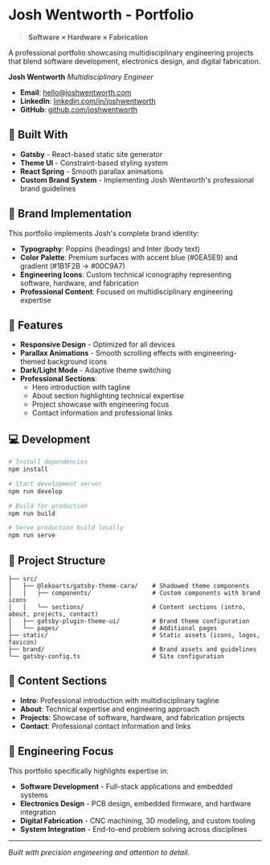 # Josh Wentworth - Portfolio

> **Software × Hardware × Fabrication**

A professional portfolio showcasing multidisciplinary engineering projects that blend software development, electronics design, and digital fabrication.

**Josh Wentworth**
_Multidisciplinary Engineer_

- **Email**: hello@joshwentworth.com
- **LinkedIn**: [linkedin.com/in/joshwentworth](https://linkedin.com/in/joshwentworth)
- **GitHub**: [github.com/joshwentworth](https://github.com/joshwentworth)

## 🔧 Built With

- **Gatsby** - React-based static site generator
- **Theme UI** - Constraint-based styling system
- **React Spring** - Smooth parallax animations
- **Custom Brand System** - Implementing Josh Wentworth's professional brand guidelines

## 🎨 Brand Implementation

This portfolio implements Josh's complete brand identity:

- **Typography**: Poppins (headings) and Inter (body text)
- **Color Palette**: Premium surfaces with accent blue (#0EA5E9) and gradient (#1B1F2B → #00C9A7)
- **Engineering Icons**: Custom technical iconography representing software, hardware, and fabrication
- **Professional Content**: Focused on multidisciplinary engineering expertise

## 🚀 Features

- **Responsive Design** - Optimized for all devices
- **Parallax Animations** - Smooth scrolling effects with engineering-themed background icons
- **Dark/Light Mode** - Adaptive theme switching
- **Professional Sections**:
  - Hero introduction with tagline
  - About section highlighting technical expertise
  - Project showcase with engineering focus
  - Contact information and professional links

## 💻 Development

```bash
# Install dependencies
npm install

# Start development server
npm run develop

# Build for production
npm run build

# Serve production build locally
npm run serve
```

## 📁 Project Structure

```
├── src/
│   ├── @lekoarts/gatsby-theme-cara/    # Shadowed theme components
│   │   ├── components/                 # Custom components with brand icons
│   │   └── sections/                   # Content sections (intro, about, projects, contact)
│   ├── gatsby-plugin-theme-ui/         # Brand theme configuration
│   └── pages/                          # Additional pages
├── static/                             # Static assets (icons, logos, favicon)
├── brand/                              # Brand assets and guidelines
└── gatsby-config.ts                    # Site configuration
```

## 🎯 Content Sections

- **Intro**: Professional introduction with multidisciplinary tagline
- **About**: Technical expertise and engineering approach
- **Projects**: Showcase of software, hardware, and fabrication projects
- **Contact**: Professional contact information and links

## 🔧 Engineering Focus

This portfolio specifically highlights expertise in:

- **Software Development** - Full-stack applications and embedded systems
- **Electronics Design** - PCB design, embedded firmware, and hardware integration
- **Digital Fabrication** - CNC machining, 3D modeling, and custom tooling
- **System Integration** - End-to-end problem solving across disciplines

---

_Built with precision engineering and attention to detail._
